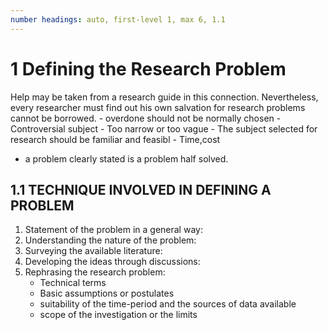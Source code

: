 ```yaml
---
number headings: auto, first-level 1, max 6, 1.1
---
```


# 1 Defining the Research Problem
Help may be taken from a research guide in this connection. Nevertheless, every researcher must find out his own salvation for research problems cannot be borrowed.
	- overdone should not be normally chosen
	- Controversial subject
	- Too narrow or too vague
	- The subject selected for research should be familiar and feasibl
	- Time,cost
- a problem clearly stated is a problem half solved.
## 1.1 TECHNIQUE INVOLVED IN DEFINING A PROBLEM
1. Statement of the problem in a general way:
2. Understanding the nature of the problem:
3. Surveying the available literature:
4. Developing the ideas through discussions:
5. Rephrasing the research problem:
	- Technical terms
	- Basic assumptions or postulates
	- suitability of the time-period and the sources of data available
	- scope of the investigation or the limits

